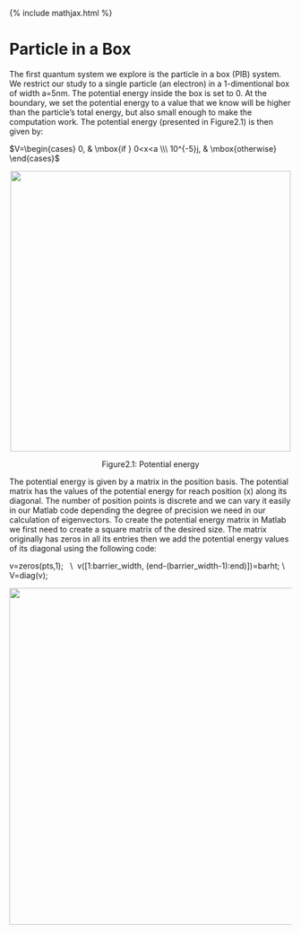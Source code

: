 {% include mathjax.html %}

# Particle in a Box

The first quantum system we explore is the particle in a box (PIB) system. 
We restrict our study to a single particle (an electron) in a 1-dimentional box of width a=5nm.
The potential energy inside the box is set to 0. At the boundary, we set the potential energy to a value that we know will be higher than the particle’s total energy, but also small enough to make the computation work.
The potential energy (presented in Figure2.1) is then given by:

$V=\begin{cases} 0, & \mbox{if } 0<x<a \\\ 10^{-5}j, & \mbox{otherwise} \end{cases}$

<p align="center">
  <img src="https://user-images.githubusercontent.com/35305574/35600148-72b520aa-05fa-11e8-88bf-b6bf9e10ba02.jpg" width="500">
</p>
<p align="center">Figure2.1: Potential energy</p>

The potential energy is given by a matrix in the position basis. The potential matrix has the values of the potential energy for reach position (x) along its diagonal. The number of position points is discrete and we can vary it easily in our Matlab code depending the degree of precision we need in our calculation of eigenvectors.
To create the potential energy matrix in Matlab we first need to create a square matrix of the desired size. The matrix originally has zeros in all its entries then we add the potential energy values of its diagonal using the following code:

v=zeros(pts,1);   \ 
v([1:barrier_width, (end-(barrier_width-1):end)])=barht; \\
V=diag(v);                   

<p align="center">
  <img src="https://user-images.githubusercontent.com/35305574/35598882-f4f224e8-05f3-11e8-893f-34fd8c86dd72.jpg" width="600">
</p>
